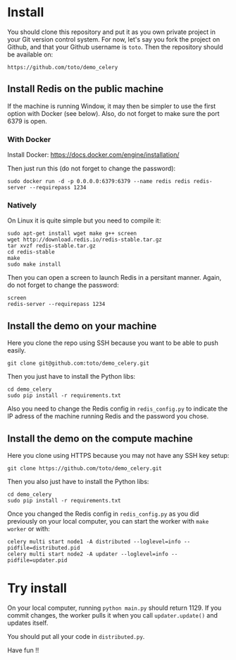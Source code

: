 # Install

You should clone this repository and put it as you own private project in your Git version control system. For now, let's say you fork the project on Github, and that your Github username is ```toto```.
Then the repository should be available on:

```
https://github.com/toto/demo_celery
```

## Install Redis on the public machine

If the machine is running Window, it may then be simpler to use the first option with Docker (see below). Also, do not forget to make sure the port 6379 is open.

### With Docker

Install Docker: https://docs.docker.com/engine/installation/

Then just run this (do not forget to change the password):

```
sudo docker run -d -p 0.0.0.0:6379:6379 --name redis redis redis-server --requirepass 1234
```

### Natively

On Linux it is quite simple but you need to compile it:

```
sudo apt-get install wget make g++ screen
wget http://download.redis.io/redis-stable.tar.gz
tar xvzf redis-stable.tar.gz
cd redis-stable
make
sudo make install
```

Then you can open a screen to launch Redis in a persitant manner. Again, do not forget to change the password:

```
screen
redis-server --requirepass 1234
```

## Install the demo on your machine

Here you clone the repo using SSH because you want to be able to push easily.

```
git clone git@github.com:toto/demo_celery.git
```

Then you just have to install the Python libs:

```
cd demo_celery
sudo pip install -r requirements.txt
```

Also you need to change the Redis config in ```redis_config.py``` to indicate the IP adress of the machine running Redis and the password you chose.

## Install the demo on the compute machine

Here you clone using HTTPS because you may not have any SSH key setup:

```
git clone https://github.com/toto/demo_celery.git
```

Then you also just have to install the Python libs:

```
cd demo_celery
sudo pip install -r requirements.txt
```

Once you changed the Redis config in ```redis_config.py``` as you did previously on your local computer, you can start the worker with ```make worker``` or with:

```
celery multi start node1 -A distributed --loglevel=info --pidfile=distributed.pid
celery multi start node2 -A updater --loglevel=info --pidfile=updater.pid
```

# Try install

On your local computer, running ```python main.py``` should return 1129.
If you commit changes, the worker pulls it when you call ```updater.update()``` and updates itself.

You should put all your code in ```distributed.py```.

Have fun !!

